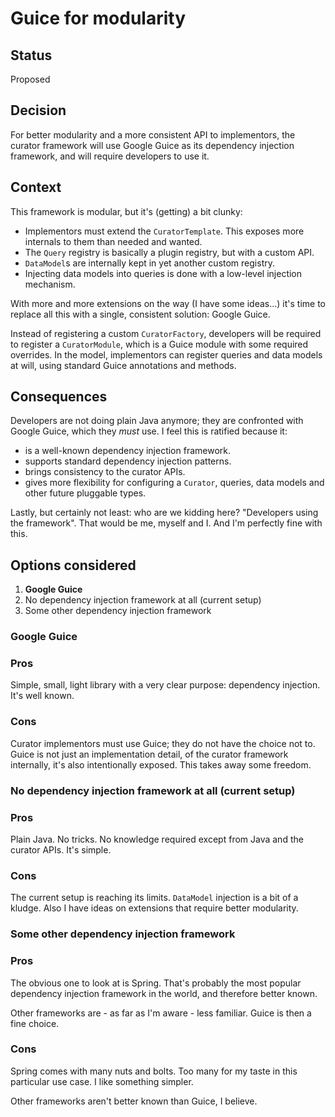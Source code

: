 # Guice for modularity

## Status

Proposed

## Decision

For better modularity and a more consistent API to implementors, the curator framework will use Google Guice as its dependency injection framework, and will require developers to use it. 

## Context

This framework is modular, but it's (getting) a bit clunky:

- Implementors must extend the `CuratorTemplate`. This exposes more internals to them than needed and wanted.
- The `Query` registry is basically a plugin registry, but with a custom API.
- `DataModel`s are internally kept in yet another custom registry.
- Injecting data models into queries is done with a low-level injection mechanism.

With more and more extensions on the way (I have some ideas...) it's time to replace all this with a single, consistent solution: Google Guice.

Instead of registering a custom `CuratorFactory`, developers will be required to register a `CuratorModule`, which is a Guice module with some required overrides. In the model, implementors can register queries and data models at will, using standard Guice annotations and methods. 

## Consequences

Developers are not doing plain Java anymore; they are confronted with Google Guice, which they *must* use. I feel this is ratified because it:

- is a well-known dependency injection framework.
- supports standard dependency injection patterns.
- brings consistency to the curator APIs.
- gives more flexibility for configuring a `Curator`, queries, data models and other future pluggable types.

Lastly, but certainly not least: who are we kidding here? "Developers using the framework". That would be me, myself and I. And I'm perfectly fine with this.

## Options considered

1. **Google Guice** 
2. No dependency injection framework at all (current setup)
3. Some other dependency injection framework

### Google Guice

### Pros

Simple, small, light library with a very clear purpose: dependency injection. It's well known.

### Cons

Curator implementors must use Guice; they do not have the choice not to. Guice is not just an implementation detail, of the curator framework internally, it's also intentionally exposed. This takes away some freedom.

### No dependency injection framework at all (current setup)

### Pros

Plain Java. No tricks. No knowledge required except from Java and the curator APIs. It's simple.

### Cons

The current setup is reaching its limits. `DataModel` injection is a bit of a kludge. Also I have ideas on extensions that require better modularity.

### Some other dependency injection framework

### Pros

The obvious one to look at is Spring. That's probably the most popular dependency injection framework in the world, and therefore better known.

Other frameworks are - as far as I'm aware - less familiar. Guice is then a fine choice.

### Cons

Spring comes with many nuts and bolts. Too many for my taste in this particular use case. I like something simpler.

Other frameworks aren't better known than Guice, I believe.